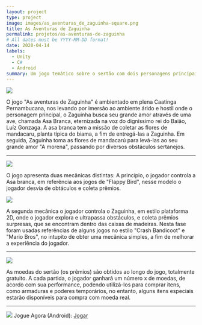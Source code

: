 ```yaml
---
layout: project
type: project
image: images/as_aventuras_de_zaguinha-square.png
title: As Aventuras de Zaguinha 
permalink: projetos/as-aventuras-de-zaguinha
# All dates must be YYYY-MM-DD format!
date: 2020-04-14
labels:
  - Unity
  - C#
  - Android
summary: Um jogo temático sobre o sertão com dois personagens principais, a Asa branca e o Zaguinha em busca de aventuras pelo sertão.
---
```


<img class="ui image" src="{{ site.baseurl }}/images/as_aventuras_de_zaguinha-header.png">

O jogo "As aventuras de Zaguinha" é ambientado em plena Caatinga Pernambucana, nos levando por imersão ao ambiente árido e hostil onde o personagem principal, o Zaguinha busca seu grande amor através de uma ave, chamada Asa Branca, eternizada na voz do digníssimo rei do Baião, Luíz Gonzaga.
A asa branca tem a missão de coletar as flores de mandacaru, planta típica do biama, a fim de  entregá-las a Zaguinha. Em seguida, Zaguinha toma as flores de mandacarú para levá-las ao seu grande amor "A morena", passando por diversos obstáculos sertanejos.


<hr>
<img class="ui image" src="{{ site.baseurl }}/images/screenshots/aaz-3.png">

O jogo apresenta duas mecânicas distintas: A princípio, o jogador controla a Asa branca, em referência aos jogos de "Flappy Bird", nesse modelo o jogador desvia de obtáculos e coleta prêmios.

<img class="ui image" src="{{ site.baseurl }}/images/screenshots/aaz-1.png">

A segunda mecânica o jogador controla o Zaguinha, em estilo plataforma 2D, onde o jogador explora e ultrapassa obstáculos, e coleta prêmios surpresas, que se encontram dentro das caixas de madeiras. Nesta fase foram usadas referências de alguns jogos no estilo "Crash Bandicoot" e "Mario Bros", no intupito de obter uma mecânica simples, a fim de melhorar a experiência do jogador.
<hr>
<img class="ui image" src="{{ site.baseurl }}/images/screenshots/aaz-2.png">

As moedas do sertão (os prêmios) são obtidos ao longo do jogo, totalmente gratuito. A cada partida, o jogador ganhará um número x de moedas, de acordo com sua performance, podendo utilizá-los para comprar itens, como  armaduras e poderes temporários, no entanto, alguns itens especiais estarão disponíveis para compra com moeda real.

<hr>
<img class="ui tiny circular image" src="{{ site.baseurl }}/images/as_aventuras_de_zaguinha-playstore.png">
Jogue Agora (Android): <a href="https://play.google.com/store/apps/details?id=com.cakeRoll.asaventurasdezaguinha"><i class="large github icon"></i>Jogar</a>